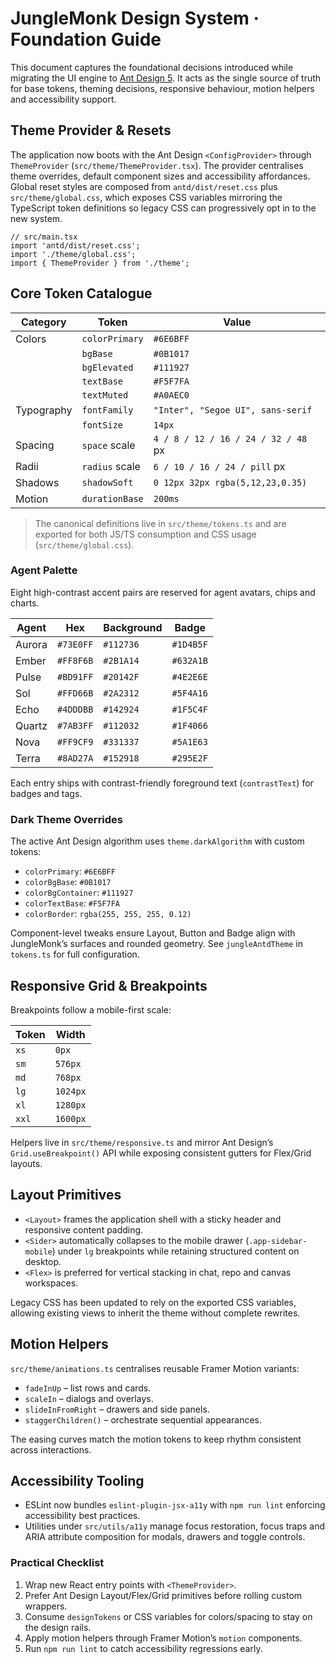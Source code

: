 # JungleMonk Design System · Foundation Guide

This document captures the foundational decisions introduced while migrating the UI engine to [Ant Design 5](https://ant.design/components/overview/). It acts as the single source of truth for base tokens, theming decisions, responsive behaviour, motion helpers and accessibility support.

## Theme Provider & Resets

The application now boots with the Ant Design `<ConfigProvider>` through `ThemeProvider` (`src/theme/ThemeProvider.tsx`). The provider centralises theme overrides, default component sizes and accessibility affordances. Global reset styles are composed from `antd/dist/reset.css` plus `src/theme/global.css`, which exposes CSS variables mirroring the TypeScript token definitions so legacy CSS can progressively opt in to the new system.

```tsx
// src/main.tsx
import 'antd/dist/reset.css';
import './theme/global.css';
import { ThemeProvider } from './theme';
```

## Core Token Catalogue

| Category | Token | Value |
| --- | --- | --- |
| Colors | `colorPrimary` | `#6E6BFF` |
|  | `bgBase` | `#0B1017` |
|  | `bgElevated` | `#111927` |
|  | `textBase` | `#F5F7FA` |
|  | `textMuted` | `#A0AEC0` |
| Typography | `fontFamily` | `"Inter", "Segoe UI", sans-serif` |
|  | `fontSize` | `14px` |
| Spacing | `space` scale | `4 / 8 / 12 / 16 / 24 / 32 / 48` px |
| Radii | `radius` scale | `6 / 10 / 16 / 24 / pill` px |
| Shadows | `shadowSoft` | `0 12px 32px rgba(5,12,23,0.35)` |
| Motion | `durationBase` | `200ms` |

> The canonical definitions live in `src/theme/tokens.ts` and are exported for both JS/TS consumption and CSS usage (`src/theme/global.css`).

### Agent Palette

Eight high-contrast accent pairs are reserved for agent avatars, chips and charts.

| Agent | Hex | Background | Badge |
| --- | --- | --- | --- |
| Aurora | `#73E0FF` | `#112736` | `#1D4B5F` |
| Ember | `#FF8F6B` | `#2B1A14` | `#632A1B` |
| Pulse | `#BD91FF` | `#20142F` | `#4E2E6E` |
| Sol | `#FFD66B` | `#2A2312` | `#5F4A16` |
| Echo | `#4DDDBB` | `#142924` | `#1F5C4F` |
| Quartz | `#7AB3FF` | `#112032` | `#1F4066` |
| Nova | `#FF9CF9` | `#331337` | `#5A1E63` |
| Terra | `#8AD27A` | `#152918` | `#295E2F` |

Each entry ships with contrast-friendly foreground text (`contrastText`) for badges and tags.

### Dark Theme Overrides

The active Ant Design algorithm uses `theme.darkAlgorithm` with custom tokens:

- `colorPrimary`: `#6E6BFF`
- `colorBgBase`: `#0B1017`
- `colorBgContainer`: `#111927`
- `colorTextBase`: `#F5F7FA`
- `colorBorder`: `rgba(255, 255, 255, 0.12)`

Component-level tweaks ensure Layout, Button and Badge align with JungleMonk’s surfaces and rounded geometry. See `jungleAntdTheme` in `tokens.ts` for full configuration.

## Responsive Grid & Breakpoints

Breakpoints follow a mobile-first scale:

| Token | Width |
| --- | --- |
| `xs` | `0px` |
| `sm` | `576px` |
| `md` | `768px` |
| `lg` | `1024px` |
| `xl` | `1280px` |
| `xxl` | `1600px` |

Helpers live in `src/theme/responsive.ts` and mirror Ant Design’s `Grid.useBreakpoint()` API while exposing consistent gutters for Flex/Grid layouts.

## Layout Primitives

- `<Layout>` frames the application shell with a sticky header and responsive content padding.
- `<Sider>` automatically collapses to the mobile drawer (`.app-sidebar-mobile`) under `lg` breakpoints while retaining structured content on desktop.
- `<Flex>` is preferred for vertical stacking in chat, repo and canvas workspaces.

Legacy CSS has been updated to rely on the exported CSS variables, allowing existing views to inherit the theme without complete rewrites.

## Motion Helpers

`src/theme/animations.ts` centralises reusable Framer Motion variants:

- `fadeInUp` – list rows and cards.
- `scaleIn` – dialogs and overlays.
- `slideInFromRight` – drawers and side panels.
- `staggerChildren()` – orchestrate sequential appearances.

The easing curves match the motion tokens to keep rhythm consistent across interactions.

## Accessibility Tooling

- ESLint now bundles `eslint-plugin-jsx-a11y` with `npm run lint` enforcing accessibility best practices.
- Utilities under `src/utils/a11y` manage focus restoration, focus traps and ARIA attribute composition for modals, drawers and toggle controls.

### Practical Checklist

1. Wrap new React entry points with `<ThemeProvider>`.
2. Prefer Ant Design Layout/Flex/Grid primitives before rolling custom wrappers.
3. Consume `designTokens` or CSS variables for colors/spacing to stay on the design rails.
4. Apply motion helpers through Framer Motion’s `motion` components.
5. Run `npm run lint` to catch accessibility regressions early.
